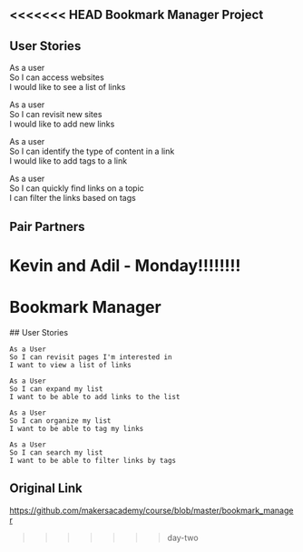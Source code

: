 <<<<<<< HEAD
Bookmark Manager Project
-----------

User Stories
----------
As a user   
So I can access websites  
I would like to see a list of links  

As a user  
So I can revisit new sites  
I would like to add new links  

As a user  
So I can identify the type of content in a link  
I would like to add tags to a link  

As a user   
So I can quickly find links on a topic  
I can filter the links based on tags  

Pair Partners
--------------
Kevin and Adil - Monday!!!!!!!!    
=======
# Bookmark Manager

## User Stories

```
As a User
So I can revisit pages I'm interested in
I want to view a list of links

As a User
So I can expand my list
I want to be able to add links to the list

As a User
So I can organize my list
I want to be able to tag my links

As a User
So I can search my list
I want to be able to filter links by tags
```


## Original Link
https://github.com/makersacademy/course/blob/master/bookmark_manager
>>>>>>> day-two
